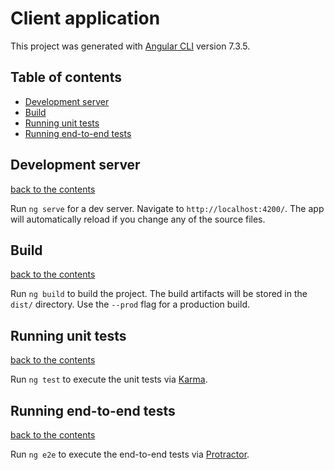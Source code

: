 # Client application

This project was generated with [Angular CLI](https://github.com/angular/angular-cli) version 7.3.5.

## Table of contents
 - [Development server](#development-server)
 - [Build](#build)
 - [Running unit tests](#running-unit-tests)
 - [Running end-to-end tests](#running-end-to-end-tests)

## Development server
[back to the contents](#table-of-contents)

Run `ng serve` for a dev server. Navigate to `http://localhost:4200/`. The app will automatically reload if you change any of the source files.

## Build
[back to the contents](#table-of-contents)

Run `ng build` to build the project. The build artifacts will be stored in the `dist/` directory. Use the `--prod` flag for a production build.

## Running unit tests
[back to the contents](#table-of-contents)

Run `ng test` to execute the unit tests via [Karma](https://karma-runner.github.io).

## Running end-to-end tests
[back to the contents](#table-of-contents)

Run `ng e2e` to execute the end-to-end tests via [Protractor](http://www.protractortest.org/).
